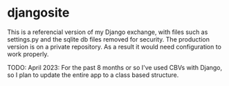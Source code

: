 # djangosite
 
This is a referencial version of my Django exchange, with files such as settings.py and the sqlite db files removed for security. The production version is on a private repository. As a result it would need configuration to work properly. 

TODO:
April 2023:
For the past 8 months or so I've used CBVs with Django, so I plan to update the entire app to a class based structure.
